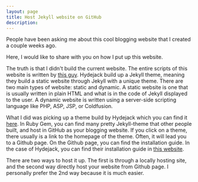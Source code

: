 ```yaml
---
layout: page
title: Host Jekyll website on GitHub
description:
---
```


People have been asking me about this cool blogging website that I created a couple weeks ago.

Here, I would like to share with you on how I put up this website.

The truth is that I didn't build the current website. The entire scripts of this website is written by [this guy](https://www.hydejack.com). Hydejack build up a Jekyll theme, meaning they build a static website through Jekyll with a unique theme. There are two main types of website: static and dynamic. A static website is one that is usually written in plain HTML and what is in the code of Jekyll displayed to the user. A dynamic website is written using a server-side scripting language like PHP, ASP, JSP, or Coldfusion.

What I did was picking up a theme build by Hydejack which you can find it [here](https://rubygems.org/search?utf8=%E2%9C%93&query=jekyll-theme). In Ruby Gem, you can find many pretty Jekyll-theme that other people built, and host in GitHub as your blogging website. If you click on a theme, there usually is a link to the homepage of the theme. Often, it will lead you to a Github page. On the Github page, you can find the installation guide. In the case of Hydejack, you can find their installation guide in [this website](https://github.com/qwtel/hydejack-starter-kit).

There are two ways to host it up. The first is through a locally hosting site, and the second way directly host your website from Github page. I personally prefer the 2nd way because it is much easier.

